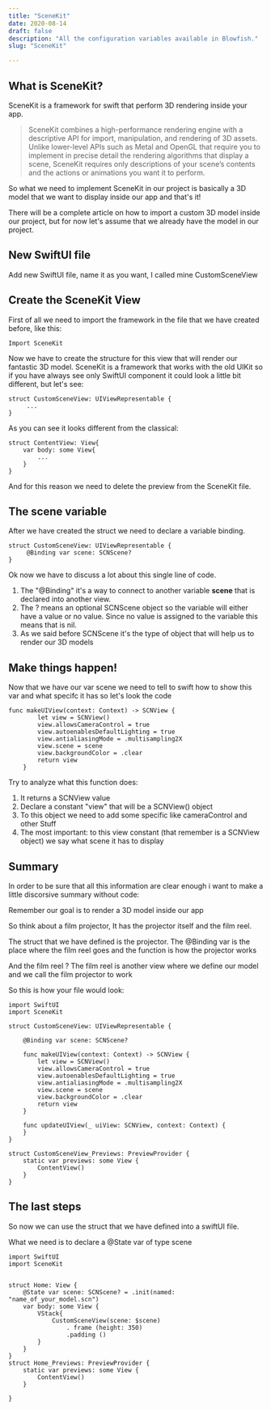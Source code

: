 ```yaml
---
title: "SceneKit"
date: 2020-08-14
draft: false
description: "All the configuration variables available in Blowfish."
slug: "SceneKit"

---
```


## What is SceneKit?

SceneKit is a framework for swift that perform 3D rendering inside your app.

> SceneKit combines a high-performance rendering engine with a descriptive API for import, manipulation, and rendering of 3D assets. Unlike lower-level APIs such as Metal and OpenGL that require you to implement in precise detail the rendering algorithms that display a scene, SceneKit requires only descriptions of your scene’s contents and the actions or animations you want it to perform.

So what we need to implement SceneKit in our project is basically a 3D model that we want to display inside our app and that's it!

There will be a complete article on how to import a custom 3D model inside our project, but for now let's assume that we already have the model in our project.

## New SwiftUI file

Add new SwiftUI file, name it as you want, I called mine CustomSceneView

## Create the SceneKit View

First of all we need to import the framework in the file that we have created before, like this:

```
Import SceneKit

```

Now we have to create the structure for this view that will render our fantastic 3D model. SceneKit is a framework that works with the old UIKit so if you have always see only SwiftUI component it could look a little bit different, but let's see:

```
struct CustomSceneView: UIViewRepresentable {
     ...
}

```


As you can see it looks different from the classical:

```
struct ContentView: View{
    var body: some View{
        ...
    }
}
```

And for this reason we need to delete the preview from the SceneKit file.

## The scene variable

After we have created the struct we need to declare a variable binding.

```
struct CustomSceneView: UIViewRepresentable {
     @Binding var scene: SCNScene?
}
```

Ok now we have to discuss a lot about this single line of code.

1. The "@Binding" it's a way to connect to another variable **scene** that is declared into another view.
2. The ? means an optional SCNScene object so the variable will either have a value or no value. Since no value is assigned to the variable this means that is nil.
3. As we said before SCNScene it's the type of object that will help us to render our 3D models






## Make things happen!

Now that we have our var scene we need to tell to swift how to show this var and what specifc it has so let's look the code

```
func makeUIView(context: Context) -> SCNView {
        let view = SCNView()
        view.allowsCameraControl = true
        view.autoenablesDefaultLighting = true
        view.antialiasingMode = .multisampling2X
        view.scene = scene
        view.backgroundColor = .clear
        return view
    }
```

Try to analyze what this function does:

1. It returns a SCNView value
2. Declare a constant "view" that will be a SCNView() object
3. To this object we need to add some specific like cameraControl and other Stuff
4. The most important: to this view constant (that remember is a SCNView object) we say what scene it has to display


## Summary

In order to be sure that all this information are clear enough i want to make a little discorsive summary without code:

Remember our goal is to render a 3D model inside our app

So think about a film projector, It has the projector itself and the film reel.

The struct that we have defined is the projector.
The @Binding var is the place where the film reel goes and the function is how the projector works

And the film reel ?
The film reel is another view where we define our model and we call the film projector to work

So this is how your file would look:

```
import SwiftUI
import SceneKit

struct CustomSceneView: UIViewRepresentable {
    
    @Binding var scene: SCNScene?
    
    func makeUIView(context: Context) -> SCNView {
        let view = SCNView()
        view.allowsCameraControl = true
        view.autoenablesDefaultLighting = true
        view.antialiasingMode = .multisampling2X
        view.scene = scene
        view.backgroundColor = .clear
        return view
    }
    
    func updateUIView(_ uiView: SCNView, context: Context) {
    }
}

struct CustomSceneView_Previews: PreviewProvider {
    static var previews: some View {
        ContentView()
    }
}
```

## The last steps

So now we can use the struct that we have defined into a swiftUI file.

What we need is to declare a @State var of type scene



```
import SwiftUI
import SceneKit


struct Home: View {
    @State var scene: SCNScene? = .init(named: "name_of_your_model.scn")
    var body: some View {
        VStack{
            CustomSceneView(scene: $scene)
                . frame (height: 350)
                .padding ()
        }
    }
}
struct Home_Previews: PreviewProvider {
    static var previews: some View {
        ContentView()
    }
    
}
```

